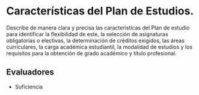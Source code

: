 # Características del Plan de Estudios.

Describe de manera clara y precisa las características del Plan de estudio para identificar la flexibilidad de este, la selección de asignaturas obligatorias o electivas, la determinación de créditos exigidos, las áreas curriculares, la carga académica estudiantil, la modalidad de estudios y los requisitos para la obtención de grado académico y título profesional.

## Evaluadores
* Suficiencia
